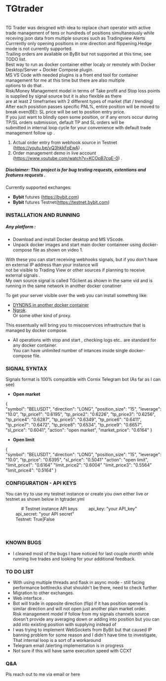 # TGtrader
<br>
TG Trader was deisgned with idea to replace chart operator with active trade management of tens or hundreds of positions simultaneously while receving json data from multiple sources such as Tradingview Alerts<br>
Currrently only opening positions in one direction and flippening.Hedge mode is not currently supported.<br>
Trailing orders are available on ByBit but not supported at this time, see TODO list.<br>
Best way to run as docker container either localy or remotely with Docker Desktop/Server + Docker Compose plugin.<br>
MS VS Code with needed plugins is a front end tool for container management for me at this time but there are also multiple <br>
options to do that .<br>
Risk/Money Management model in terms of Take profit and Stop loss points is supplied by signal source but it is also flexible as there <br>
are at least 2 timeframes with 2 different types of market (flat / trending) <br> 
After each posistion passes specific PNL%, entire position will be moved to break even(BE): SL price will be set to position entry price.<br>
If you just want to blindly open some position, or if any errors occur during TP/SL orders submission, default TP and SL orders will be<br>
submitted in internal loop cycle for your convenience with default trade management follow up .<br>

 1. Actual order entry from webhook source in Testnet (https://youtu.be/vQ3hkkFoEwA) . 
 2. Order management demo in live account (https://www.youtube.com/watch?v=KCOpB7cqE-0) . 

##### Disclaimer: This project is for bug testing requests, extentions and features requests .

Currently supported exchanges:

- **Bybit** futures (https://bybit.com) 
- **Bybit** futures Testnet(https://testnet.bybit.com)

### INSTALLATION AND RUNNING ###

##### Any platform :

- Download and install Docker desktop and MS VScode.<br> 
- Unpack docker images and start main docker containeer using docker-compose file as shown on video 1.<br>

With these you can start receiving webhooks signals, but if you don't have en external IP address than your instance will<br>
not be visible to Trading View or other sources if planning to receive external signals .<br>
My own source signal is called TGclient as shown in the same vid and is running in the same network in another docker conatiner<br>

To get your server visible over the web you can install something like: <br> 
 - [DYNDNS in another docker container](https://hub.docker.com/r/blaize/docker-dynamic-dns/#!) <br> 
 - [Ngrok](https://ngrok.com/download). <br> 
 Or some other kind of proxy.<br> 

This essentually will bring you to miscoservices infrastructure that is managed by docker compose.<br>

- All operations with stop and start , checking logs etc.. are standard for any docker container. <br>
You can have unlimited number of intances inside single docker-compose file. <br>

### SIGNAL SYNTAX ###
 
Signals format is 100% compatible with Cornix Telegram bot (As far as I can see) <br>

- **Open market**

{ <br>
 "symbol": "BELUSDT",
 "direction": "LONG",
 "position_size": "15",
 "leverage": "10.0",
 "tp_price1": "0.6195",
 "tp_price2": "0.6226",
 "tp_price3": "0.6256",
 "tp_price4": "0.6287",
 "tp_price5": "0.6349",
 "tp_price6": "0.6411",
 "tp_price7": "0.6472",
 "tp_price8": "0.6534",
 "tp_price9": "0.6657",
 "sl_price": "0.6041",
 "action": "open market",
 "market_price": "0.6164"
} <br>

- **Open limit**


{ <br>
 "symbol": "BELUSDT",
 "direction": "LONG",
 "position_size": "15",
 "leverage": "10.0",
 "tp_price": "0.6395", 
 "sl_price": "0.5041"
 "action": "open limit",
 "limit_price1": "0.6164"
 "limit_price2": "0.6004" 
 "limit_price3": "0.5564"
 "limit_price4": "0.5164"
} <br>



### CONFIGURATION - API KEYS ###
You can try to use my testnet instance or create you own either live or testnet as shown below in tgtrader.yml

&emsp;
&emsp;&emsp;		# Testnet instance API keys
&emsp;&emsp;		api_key: "your API_key"<br>
&emsp;&emsp;		api_secret: "your API secret"<br>
&emsp;&emsp;		Testnet: True|False<br><br>
&emsp;	


### KNOWN BUGS ### 
- I cleaned most of the bugs I have noticed for last couple month while running live trades and looking for your additional feedback.


### TO DO LIST ### 
- With using multiple threads and flask in async mode - still facing performance bottlnecks shat shouldn't be there, need to check further
- Migration to other exchanges.
- Web interface .<br>
- Bot will trade in opposite direction (flip) if it has position opened is similar direction and will not open just another plain market order. <br> Risk management model if follow from my signals channels source doesn't provide any averaging down or adding into position but you can add into existing position with supplying <average down> instead of <market order>
- I was trying to implement WebSockets from ByBit but that caused IP banning problem for some reason and I didn't have time to investigate, That internal loop is a sort of a workaround
- Telegram email /alerting implementation is in progress
- Not sure if this will have same execution speed with CCXT

### Q&A ###
Pls reach out to me via email or here
